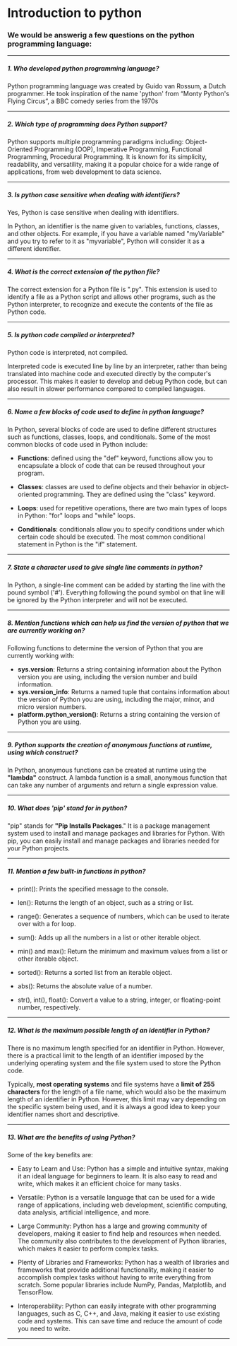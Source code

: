 # Introduction to python

### We would be answerig a few questions on the python programming language:

------

##### 1. Who developed python programming language?

Python programming language was created by Guido van Rossum, a Dutch programmer. 
He took inspiration of the name 'python' from “Monty Python's Flying Circus”, a BBC comedy series from the 1970s 

------

##### 2. Which type of programming does Python support?

Python supports multiple programming paradigms including: Object-Oriented Programming (OOP), Imperative Programming, Functional Programming, Procedural Programming.
It is known for its simplicity, readability, and versatility, making it a popular choice for a wide range of applications, from web development to data science.

------

##### 3. Is python case sensitive when dealing with identifiers?

Yes, Python is case sensitive when dealing with identifiers.

In Python, an identifier is the name given to variables, functions, classes, and other objects. 
For example, if you have a variable named "myVariable" and you try to refer to it as "myvariable", Python will consider it as a different identifier.

------

##### 4. What is the correct extension of the python file?

The correct extension for a Python file is ".py". 
This extension is used to identify a file as a Python script and allows other programs, such as the Python interpreter, to recognize and execute the contents of the file as Python code.

------

##### 5. Is python code compiled or interpreted?

Python code is interpreted, not compiled.

Interpreted code is executed line by line by an interpreter, rather than being translated into machine code and executed directly by the computer's processor. This makes it easier to develop and debug Python code, but can also result in slower performance compared to compiled languages.

------

##### 6. Name a few blocks of code used to define in python language?

In Python, several blocks of code are used to define different structures such as functions, classes, loops, and conditionals. Some of the most common blocks of code used in Python include:

- **Functions**: defined using the "def" keyword, functions allow you to encapsulate a block of code that can be reused throughout your program.

- **Classes**: classes are used to define objects and their behavior in object-oriented programming. They are defined using the "class" keyword.

- **Loops**: used for repetitive operations, there are two main types of loops in Python: "for" loops and "while" loops.

- **Conditionals**: conditionals allow you to specify conditions under which certain code should be executed. The most common conditional statement in Python is the "if" statement.

------

##### 7. State a character used to give single line comments in python?

In Python, a single-line comment can be added by starting the line with the pound symbol ('#'). Everything following the pound symbol on that line will be ignored by the Python interpreter and will not be executed.

------

##### 8. Mention functions which can help us find the version of python that we are currently working on?

Following functions to determine the version of Python that you are currently working with:

- **sys.version**: Returns a string containing information about the Python version you are using, including the version number and build information.
- **sys.version_info**: Returns a named tuple that contains information about the version of Python you are using, including the major, minor, and micro version numbers.
- **platform.python_version()**: Returns a string containing the version of Python you are using.

------

##### 9. Python supports the creation of anonymous functions at runtime, using which construct?

In Python, anonymous functions can be created at runtime using the **"lambda"** construct. A lambda function is a small, anonymous function that can take any number of arguments and return a single expression value.

------

##### 10. What does 'pip' stand for in python?

"pip" stands for **"Pip Installs Packages**." It is a package management system used to install and manage packages and libraries for Python. With pip, you can easily install and manage packages and libraries needed for your Python projects.

------

##### 11. Mention a few built-in functions in python?

- print(): Prints the specified message to the console.

- len(): Returns the length of an object, such as a string or list.

- range(): Generates a sequence of numbers, which can be used to iterate over with a for loop.

- sum(): Adds up all the numbers in a list or other iterable object.

- min() and max(): Return the minimum and maximum values from a list or other iterable object.

- sorted(): Returns a sorted list from an iterable object.

- abs(): Returns the absolute value of a number.

- str(), int(), float(): Convert a value to a string, integer, or floating-point number, respectively.

------

##### 12. What is the maximum possible length of an identifier in Python?

There is no maximum length specified for an identifier in Python. However, there is a practical limit to the length of an identifier imposed by the underlying operating system and the file system used to store the Python code.

Typically, **most operating systems** and file systems have a **limit of 255 characters** for the length of a file name, which would also be the maximum length of an identifier in Python. However, this limit may vary depending on the specific system being used, and it is always a good idea to keep your identifier names short and descriptive.

------

##### 13. What are the benefits of using Python?

Some of the key benefits are:

- Easy to Learn and Use: Python has a simple and intuitive syntax, making it an ideal language for beginners to learn. It is also easy to read and write, which makes it an efficient choice for many tasks.

- Versatile: Python is a versatile language that can be used for a wide range of applications, including web development, scientific computing, data analysis, artificial intelligence, and more.

- Large Community: Python has a large and growing community of developers, making it easier to find help and resources when needed. The community also contributes to the development of Python libraries, which makes it easier to perform complex tasks.

- Plenty of Libraries and Frameworks: Python has a wealth of libraries and frameworks that provide additional functionality, making it easier to accomplish complex tasks without having to write everything from scratch. Some popular libraries include NumPy, Pandas, Matplotlib, and TensorFlow.

- Interoperability: Python can easily integrate with other programming languages, such as C, C++, and Java, making it easier to use existing code and systems. This can save time and reduce the amount of code you need to write.

------

